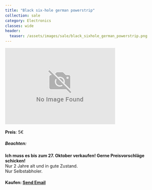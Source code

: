 ```yaml
---
title: "Black six-hole german powerstrip"
collection: sale
category: Electronics
classes: wide
header: 
  teaser: /assets/images/sale/black_sixhole_german_powerstrip.png
---
```




<a href="">
  <img src="/assets/images/sale/black_sixhole_german_powerstrip.png" alt="Black six-hole german powerstrip">
</a>

**Preis**: 5€

##### Beachten:
**Ich muss es bis zum 27. Oktober verkaufen! Gerne Preisvorschläge schicken!**<br>
Nur 2 Jahre alt und in gute Zustand.<br>
Nur Selbstabholer.

#### Kaufen: <a href = "mailto:digitaldasler@gmail.com?subject=Black six-hole german powerstrip">Send Email</a>

